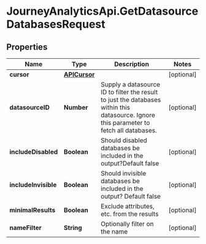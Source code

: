 # JourneyAnalyticsApi.GetDatasourceDatabasesRequest

## Properties

Name | Type | Description | Notes
------------ | ------------- | ------------- | -------------
**cursor** | [**APICursor**](APICursor.md) |  | [optional] 
**datasourceID** | **Number** | Supply a datasource ID to filter the result to just the databases within this datasource. Ignore this parameter to fetch all databases. | [optional] 
**includeDisabled** | **Boolean** | Should disabled databases be included in the output?Default false | [optional] 
**includeInvisible** | **Boolean** | Should invisible databases be included in the output? Default false | [optional] 
**minimalResults** | **Boolean** | Exclude attributes, etc. from the results | [optional] 
**nameFilter** | **String** | Optionally filter on the name | [optional] 


